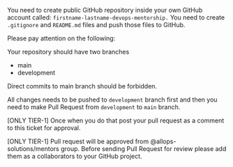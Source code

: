 You need to create public GitHub repository inside your own GitHub account called: `firstname-lastname-devops-mentorship.`
You need to create `.gitignore` and `README.md` files and push those files to GitHub.

Please pay attention on the following:

Your repository should have two branches

- main
- development

Direct commits to main branch should be forbidden.

All changes needs to be pushed to `development` branch first and then you need to make Pull Request from `development` to `main` branch.

[ONLY TIER-1] Once when you do that post your pull request as a comment to this ticket for approval.

[ONLY TIER-1] Pull request will be approved from @allops-solutions/mentors group. Before sending Pull Request for review please add them as a collaborators to your GitHub project.